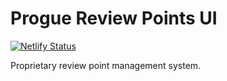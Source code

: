# Progue Review Points UI

[![Netlify Status](https://api.netlify.com/api/v1/badges/c4dfe46d-1ed9-4ae3-90fd-e065dc44edcd/deploy-status)](https://app.netlify.com/sites/wonderful-alfajores-a0a1c0/deploys)

Proprietary review point management system.
